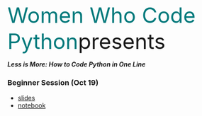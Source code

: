 <font color='#007a7c' size=20>Women Who Code Python</font><font size=20>presents</font>

__*Less is More: How to Code Python in One Line*__  


### Beginner Session (Oct 19)
* [slides]()
* [notebook]()









